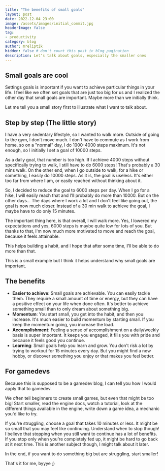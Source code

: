 ```yaml
---
title: "The benefits of small goals"
layout: post
date: 2022-12-04 23:00
image: /assets/images/initial_commit.jpg
headerImage: false
tag:
- productivity
category: blog
author: mreliptik
hidden: false # don't count this post in blog pagination
description: Let's talk about goals, especially the smaller ones
---
```


## Small goals are cool

Settings goals is important if you want to achieve particular things in your life. I feel like we often set goals that are just too big for us and I realized the other day that small goals are important. Maybe more than we initially think. 

Let me tell you a small story first to illustrate what I want to talk about.

## Step by step (The little story)

I have a very sedentary lifestyle, so I wanted to walk more. Outside of going to the gym, I don't move much. I don't have to commute as I work from home, so on a "normal" day, I do 1000-4000 steps maximum. It's not enough, so I initially I set a goal of 10000 steps. 

As a daily goal, that number is too high. If I achieve 4000 steps without specifically trying to walk, I still have to do 6000 steps! That's probably a 30 mins walk. On the other end, when I go outside to walk, for a hike or something, I easily do 10000 steps. As it is, the goal is useless. It's either too far from where I am, or easily reached without thinking about it. 

So, I decided to reduce the goal to 6000 steps per day. When I go for a hike, I will easily reach that and I'll probably do more than 10000. But on the other days... The days where I work a lot and I don't feel like going out, the goal is now much closer. Instead of a 30 min walk to achieve the goal, I maybe have to do only 15 minutes. 

The important thing here, is that overall, I will walk more. Yes, I lowered my expectations and yes, 6000 steps is maybe quite low for lots of you. But thanks to that, I'm now much more motivated to move and reach the goal, because it feels attainable. 

This helps building a habit, and I hope that after some time, I'll be able to do more than that. 

This is a small example but I think it helps understand why small goals are important.

## The benefits

- **Easier to achieve**: Small goals are achievable. You can easily tackle them. They require a small amount of time or energy, but they can have a positive effect on your life when done often. It's better to achieve something small than to only dream about something big.
- **Momentum**: You start small, you get into the habit, and then you increase. It's much easier to build momentum by starting small. If you keep the momentum going, you increase the load.
- **Accomplishment**: Feeling a sense of accomplishment on a daily/weekly basis is super important. It keeps you engaged, it fills you with pride and because it feels good you continue. 
- **Learning**: Small goals help you learn and grow. You don't risk a lot by trying to workout for 15 minutes every day. But you might find a new hobby, or discover something you enjoy or that makes you feel better. 

## For gamedevs

Because this is supposed to be a gamedev blog, I can tell you how I would apply that to gamedev. 

We often tell beginners to create small games, but even that might be too big! Start smaller, read the engine docs, watch a tutorial, look at the different things available in the engine, write down a game idea, a mechanic you'd like to try. 

If you're struggling, choose a goal that takes 10 minutes or less. It might be so small that you may feel like continuing. Understand when to stop though! I believe that stopping when you still want to continue has a lot of benefits. If you stop only when you're completely fed up, it might be hard to go back at it next time. This is another subject though, I might talk about it later.


In the end, if you want to do something big but are struggling, start smaller!

That's it for me, byyye ;)
